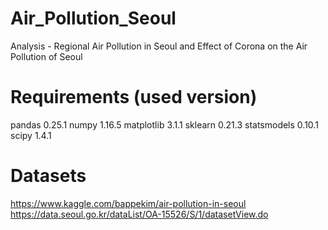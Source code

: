 # Air_Pollution_Seoul
Analysis - Regional Air Pollution in Seoul and Effect of Corona on the Air Pollution of Seoul

# Requirements (used version)
pandas 0.25.1 numpy 1.16.5 matplotlib 3.1.1 sklearn 0.21.3 statsmodels 0.10.1 scipy 1.4.1

# Datasets

https://www.kaggle.com/bappekim/air-pollution-in-seoul
https://data.seoul.go.kr/dataList/OA-15526/S/1/datasetView.do
